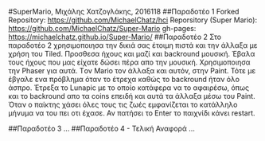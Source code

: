 #SuperMario, Μιχάλης Χατζογλάκης, 2016118
##Παραδοτέο 1
Forked Repository: https://github.com/MichaelChatz/hci
Reporsitory (Super Mario): https://github.com/MichaelChatz/Super-Mario
gh-pages: https://michaelchatz.github.io/Super-Mario/
##Παραδοτέο 2
Στο παραδοτέο 2 χρησιμοποιησα την δικιά σας έτοιμη πιστά και την άλλαξα με χρήση του Tiled.
Προσθεσα ήχους και μαζί και backround μουσική. Έβαλα τους ήχους που μας είχατε δώσει πέρα απο την μουσική. 
Χρησιμοποιησα την Phaser για αυτά. Tον Mario τον άλλαξα και αυτόν, στην Paint. 
Τότε με έβγαλε ενα πρόβλημα όταν το έτρεχα καθώς το backround ήταν όλο άσπρο. 
Έτρεξα το Lunapic με το οποίο κατάφερα να το αφαιρέσω, όπως και το backround απο τα coins επειδή και αυτά τα άλλαξα μέσω του Paint. 
Όταν ο παίκτης χάσει όλες τους τις ζωές εμφανίζεται το κατάλληλο μήνυμα να του πει οτι έχασε. 
Αν πατήσει το Enter το παιχνίδι κάνει restart.

##Παραδοτέο 3
...
##Παραδοτέο 4 - Τελική Αναφορά
...

